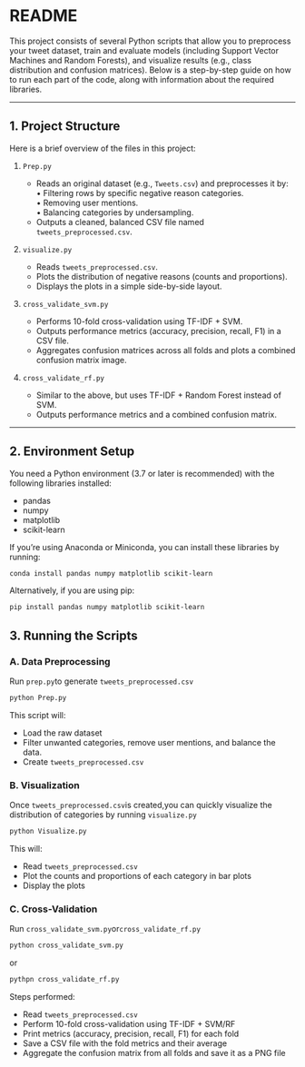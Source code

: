 # README

This project consists of several Python scripts that allow you to preprocess your tweet dataset, train and evaluate models (including Support Vector Machines and Random Forests), and visualize results (e.g., class distribution and confusion matrices). Below is a step-by-step guide on how to run each part of the code, along with information about the required libraries.

---

## 1. Project Structure

Here is a brief overview of the files in this project:

1. `Prep.py`  
   - Reads an original dataset (e.g., `Tweets.csv`) and preprocesses it by:  
     • Filtering rows by specific negative reason categories.  
     • Removing user mentions.  
     • Balancing categories by undersampling.  
   - Outputs a cleaned, balanced CSV file named `tweets_preprocessed.csv`.  

2. `visualize.py`  
   - Reads `tweets_preprocessed.csv`.  
   - Plots the distribution of negative reasons (counts and proportions).  
   - Displays the plots in a simple side-by-side layout.  

3. `cross_validate_svm.py`  
   - Performs 10-fold cross-validation using TF-IDF + SVM.  
   - Outputs performance metrics (accuracy, precision, recall, F1) in a CSV file.  
   - Aggregates confusion matrices across all folds and plots a combined confusion matrix image.  

4. `cross_validate_rf.py`  
   - Similar to the above, but uses TF-IDF + Random Forest instead of SVM.  
   - Outputs performance metrics and a combined confusion matrix.  

---

## 2. Environment Setup

You need a Python environment (3.7 or later is recommended) with the following libraries installed:

- pandas  
- numpy  
- matplotlib  
- scikit-learn  

If you’re using Anaconda or Miniconda, you can install these libraries by running:

```bash
conda install pandas numpy matplotlib scikit-learn
```
Alternatively, if you are using pip:
```bash
pip install pandas numpy matplotlib scikit-learn
```
## 3. Running the Scripts

### A. Data Preprocessing
Run `prep.py`to generate `tweets_preprocessed.csv`
```bash
python Prep.py
```
This script will:

- Load the raw dataset
- Filter unwanted categories, remove user mentions, and balance the data.
- Create `tweets_preprocessed.csv`
### B. Visualization
Once `tweets_preprocessed.csv`is created,you can quickly visualize the distribution of categories by running `visualize.py`
```bash
python Visualize.py
```
This will:

- Read `tweets_preprocessed.csv`
- Plot the counts and proportions of each category in bar plots
- Display the plots
### C. Cross-Validation
Run `cross_validate_svm.py`or`cross_validate_rf.py`
```bash
python cross_validate_svm.py
```
or
```bash
pythpn cross_validate_rf.py
```
Steps performed:

- Read `tweets_preprocessed.csv`
- Perform 10-fold cross-validation using TF-IDF + SVM/RF
- Print metrics (accuracy, precision, recall, F1) for each fold
- Save a CSV file with the fold metrics and their average
- Aggregate the confusion matrix from all folds and save it as a PNG file


